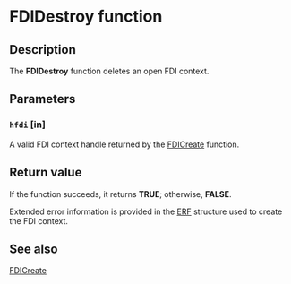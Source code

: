 # FDIDestroy function

## Description

The **FDIDestroy** function deletes an open FDI context.

## Parameters

### `hfdi` [in]

 A valid FDI context handle returned by the [FDICreate](https://learn.microsoft.com/windows/desktop/api/fdi/nf-fdi-fdicreate) function.

## Return value

If the function succeeds, it returns **TRUE**; otherwise, **FALSE**.

Extended error information is provided in the [ERF](https://learn.microsoft.com/windows/desktop/api/fdi_fci_types/ns-fdi_fci_types-erf) structure used to create the FDI context.

## See also

[FDICreate](https://learn.microsoft.com/windows/desktop/api/fdi/nf-fdi-fdicreate)